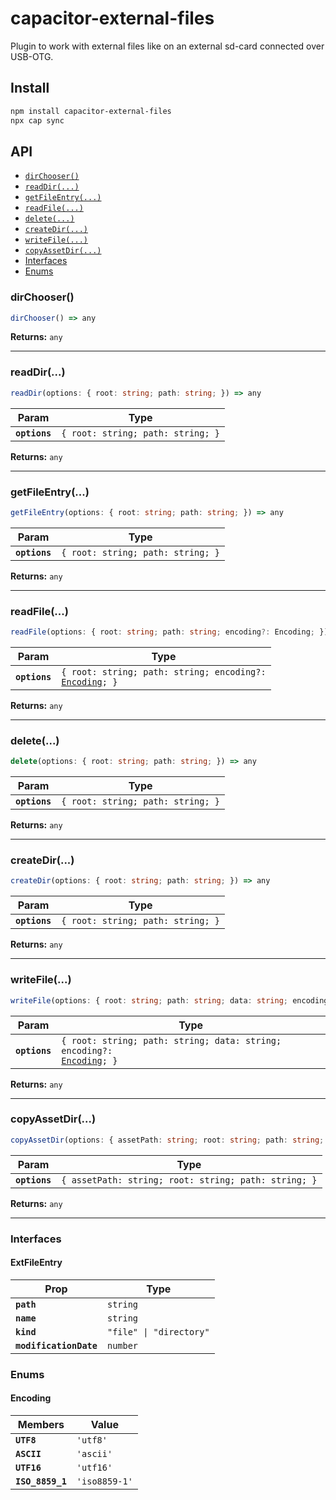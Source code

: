 # capacitor-external-files

Plugin to work with external files like on an external sd-card connected over USB-OTG.

## Install

```bash
npm install capacitor-external-files
npx cap sync
```

## API

<docgen-index>

* [`dirChooser()`](#dirchooser)
* [`readDir(...)`](#readdir)
* [`getFileEntry(...)`](#getfileentry)
* [`readFile(...)`](#readfile)
* [`delete(...)`](#delete)
* [`createDir(...)`](#createdir)
* [`writeFile(...)`](#writefile)
* [`copyAssetDir(...)`](#copyassetdir)
* [Interfaces](#interfaces)
* [Enums](#enums)

</docgen-index>

<docgen-api>
<!--Update the source file JSDoc comments and rerun docgen to update the docs below-->

### dirChooser()

```typescript
dirChooser() => any
```

**Returns:** <code>any</code>

--------------------


### readDir(...)

```typescript
readDir(options: { root: string; path: string; }) => any
```

| Param         | Type                                         |
| ------------- | -------------------------------------------- |
| **`options`** | <code>{ root: string; path: string; }</code> |

**Returns:** <code>any</code>

--------------------


### getFileEntry(...)

```typescript
getFileEntry(options: { root: string; path: string; }) => any
```

| Param         | Type                                         |
| ------------- | -------------------------------------------- |
| **`options`** | <code>{ root: string; path: string; }</code> |

**Returns:** <code>any</code>

--------------------


### readFile(...)

```typescript
readFile(options: { root: string; path: string; encoding?: Encoding; }) => any
```

| Param         | Type                                                                                      |
| ------------- | ----------------------------------------------------------------------------------------- |
| **`options`** | <code>{ root: string; path: string; encoding?: <a href="#encoding">Encoding</a>; }</code> |

**Returns:** <code>any</code>

--------------------


### delete(...)

```typescript
delete(options: { root: string; path: string; }) => any
```

| Param         | Type                                         |
| ------------- | -------------------------------------------- |
| **`options`** | <code>{ root: string; path: string; }</code> |

**Returns:** <code>any</code>

--------------------


### createDir(...)

```typescript
createDir(options: { root: string; path: string; }) => any
```

| Param         | Type                                         |
| ------------- | -------------------------------------------- |
| **`options`** | <code>{ root: string; path: string; }</code> |

**Returns:** <code>any</code>

--------------------


### writeFile(...)

```typescript
writeFile(options: { root: string; path: string; data: string; encoding?: Encoding; }) => any
```

| Param         | Type                                                                                                    |
| ------------- | ------------------------------------------------------------------------------------------------------- |
| **`options`** | <code>{ root: string; path: string; data: string; encoding?: <a href="#encoding">Encoding</a>; }</code> |

**Returns:** <code>any</code>

--------------------


### copyAssetDir(...)

```typescript
copyAssetDir(options: { assetPath: string; root: string; path: string; }) => any
```

| Param         | Type                                                            |
| ------------- | --------------------------------------------------------------- |
| **`options`** | <code>{ assetPath: string; root: string; path: string; }</code> |

**Returns:** <code>any</code>

--------------------


### Interfaces


#### ExtFileEntry

| Prop                   | Type                               |
| ---------------------- | ---------------------------------- |
| **`path`**             | <code>string</code>                |
| **`name`**             | <code>string</code>                |
| **`kind`**             | <code>"file" \| "directory"</code> |
| **`modificationDate`** | <code>number</code>                |


### Enums


#### Encoding

| Members          | Value                    |
| ---------------- | ------------------------ |
| **`UTF8`**       | <code>'utf8'</code>      |
| **`ASCII`**      | <code>'ascii'</code>     |
| **`UTF16`**      | <code>'utf16'</code>     |
| **`ISO_8859_1`** | <code>'iso8859-1'</code> |

</docgen-api>
